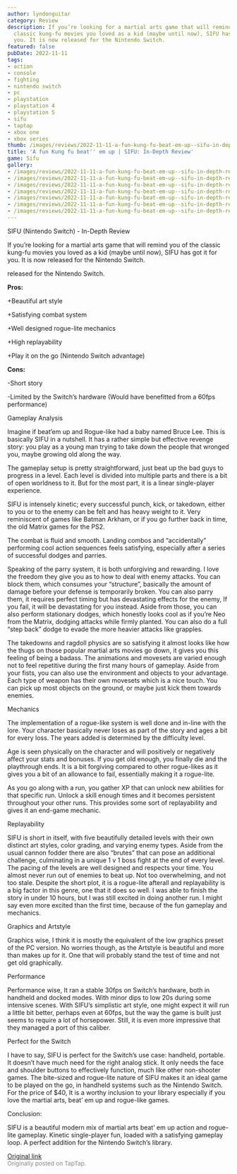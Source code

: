 ```yaml
---
author: lyndonguitar
category: Review
description: If you’re looking for a martial arts game that will remind you of the
  classic kung-fu movies you loved as a kid (maybe until now), SIFU has got it for
  you. It is now released for the Nintendo Switch.
featured: false
pubDate: 2022-11-11
tags:
- action
- console
- fighting
- nintendo switch
- pc
- playstation
- playstation 4
- playstation 5
- sifu
- taptap
- xbox one
- xbox series
thumb: /images/reviews/2022-11-11-a-fun-kung-fu-beat-em-up--sifu-in-depth-review-0.avif
title: 'A fun Kung fu beat'' em up | SIFU: In-Depth Review'
game: Sifu
gallery:
- /images/reviews/2022-11-11-a-fun-kung-fu-beat-em-up--sifu-in-depth-review-0.avif
- /images/reviews/2022-11-11-a-fun-kung-fu-beat-em-up--sifu-in-depth-review-1.avif
- /images/reviews/2022-11-11-a-fun-kung-fu-beat-em-up--sifu-in-depth-review-2.avif
- /images/reviews/2022-11-11-a-fun-kung-fu-beat-em-up--sifu-in-depth-review-3.avif
- /images/reviews/2022-11-11-a-fun-kung-fu-beat-em-up--sifu-in-depth-review-4.avif
- /images/reviews/2022-11-11-a-fun-kung-fu-beat-em-up--sifu-in-depth-review-5.avif
- /images/reviews/2022-11-11-a-fun-kung-fu-beat-em-up--sifu-in-depth-review-6.avif
---
```

SIFU (Nintendo Switch) - In-Depth Review

If you’re looking for a martial arts game that will remind you of the classic kung-fu movies you loved as a kid (maybe until now), SIFU has got it for you. It is now released for the Nintendo Switch.

released for the Nintendo Switch.


**Pros:**


+Beautiful art style

+Satisfying combat system

+Well designed rogue-lite mechanics

+High replayability

+Play it on the go (Nintendo Switch advantage)


**Cons:**


-Short story

-Limited by the Switch’s hardware (Would have benefitted from a 60fps performance)

Gameplay Analysis

Imagine if beat’em up and Rogue-like had a baby named Bruce Lee. This is basically SIFU in a nutshell. It has a rather simple but effective revenge story: you play as a young man trying to take down the people that wronged you, maybe growing old along the way.

The gameplay setup is pretty straightforward, just beat up the bad guys to progress in a level. Each level is divided into multiple parts and there is a bit of open worldness to it. But for the most part, it is a linear single-player experience.

SIFU is intensely kinetic; every successful punch, kick, or takedown, either to you or to the enemy can be felt and has heavy weight to it. Very reminiscent of games like Batman Arkham, or if you go further back in time, the old Matrix games for the PS2.

The combat is fluid and smooth. Landing combos and “accidentally” performing cool action sequences feels satisfying, especially after a series of successful dodges and parries.

Speaking of the parry system, it is both unforgiving and rewarding. I love the freedom they give you as to how to deal with enemy attacks. You can block them, which consumes your “structure”, basically the amount of damage before your defense is temporarily broken. You can also parry them, it requires perfect timing but has devastating effects for the enemy, If you fail, it will be devastating for you instead. Aside from those, you can also perform stationary dodges, which honestly looks cool as if you’re Neo from the Matrix, dodging attacks while firmly planted. You can also do a full “step back” dodge to evade the more heavier attacks like grapples.

The takedowns and ragdoll physics are so satisfying it almost looks like how the thugs on those popular martial arts movies go down, it gives you this feeling of being a badass. The animations and movesets are varied enough not to feel repetitive during the first many hours of gameplay. Aside from your fists, you can also use the environment and objects to your advantage. Each type of weapon has their own movesets which is a nice touch. You can pick up most objects on the ground, or maybe just kick them towards enemies.

Mechanics

The implementation of a rogue-like system is well done and in-line with the lore. Your character basically never loses as part of the story and ages a bit for every loss. The years added is determined by the difficulty level.

Age is seen physically on the character and will positively or negatively affect your stats and bonuses. If you get old enough, you finally die and the playthrough ends. It is a bit forgiving compared to other rogue-likes as it gives you a bit of an allowance to fail, essentially making it a rogue-lite.

As you go along with a run, you gather XP that can unlock new abilities for that specific run. Unlock a skill enough times and it becomes persistent throughout your other runs. This provides some sort of replayability and gives it an end-game mechanic.

Replayability

SIFU is short in itself, with five beautifully detailed levels with their own distinct art styles, color grading, and varying enemy types. Aside from the usual cannon fodder there are also “brutes” that can pose an additional challenge, culminating in a unique 1 v 1 boss fight at the end of every level. The pacing of the levels are well designed and respects your time. You almost never run out of enemies to beat up. Not too overwhelming, and not too stale. Despite the short plot, it is a rogue-lite afterall and replayability is a big factor in this genre, one that it does so well. I was able to finish the story in under 10 hours, but I was still excited in doing another run. I might say even more excited than the first time, because of the fun gameplay and mechanics.

Graphics and Artstyle

Graphics wise, I think it is mostly the equivalent of the low graphics preset of the PC version. No worries though, as the Artstyle is beautiful and more than makes up for it. One that will probably stand the test of time and not get old graphically.

Performance

Performance wise, It ran a stable 30fps on Switch’s hardware, both in handheld and docked modes. With minor dips to low 20s during some intensive scenes. With SIFU’s simplistic art style, one might expect it will run a little bit better, perhaps even at 60fps, but the way the game is built just seems to require a lot of horsepower. Still, it is even more impressive that they managed a port of this caliber.

Perfect for the Switch

I have to say, SIFU is perfect for the Switch’s use case: handheld, portable. It doesn’t have much need for the right analog stick. It only needs the face and shoulder buttons to effectively function, much like other non-shooter games. The bite-sized and rogue-lite nature of SIFU makes it an ideal game to be played on the go, in handheld systems such as the Nintendo Switch. For the price of $40, It is a worthy inclusion to your library especially if you love the martial arts, beat’ em up and rogue-like games.

Conclusion:

SIFU is a beautiful modern mix of martial arts beat’ em up action and rogue-lite gameplay. Kinetic single-player fun, loaded with a satisfying gameplay loop. A perfect addition for the Nintendo Switch’s library.

[Original link](https://www.taptap.io/post/2670905)<br><span style="font-size: 0.95em; color: #888;">Originally posted on TapTap.</span>